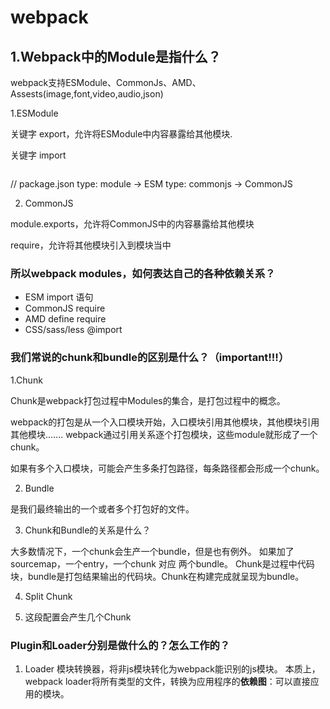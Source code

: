  # webpack

 ## 1.Webpack中的Module是指什么？

 webpack支持ESModule、CommonJs、AMD、Assests(image,font,video,audio,json)

 1.ESModule

 关键字 export，允许将ESModule中内容暴露给其他模块.
 
 关键字 import

 ```js
 ```

 // package.json
 type: module -> ESM
 type: commonjs -> CommonJS

 2. CommonJS

 module.exports，允许将CommonJS中的内容暴露给其他模块

 require，允许将其他模块引入到模块当中


### 所以webpack modules，如何表达自己的各种依赖关系？

* ESM import 语句
* CommonJS require
* AMD define require
* CSS/sass/less @import

### 我们常说的chunk和bundle的区别是什么？（important!!!）

1.Chunk

Chunk是webpack打包过程中Modules的集合，是打包过程中的概念。

webpack的打包是从一个入口模块开始，入口模块引用其他模块，其他模块引用其他模块.......
webpack通过引用关系逐个打包模块，这些module就形成了一个chunk。

如果有多个入口模块，可能会产生多条打包路径，每条路径都会形成一个chunk。

2. Bundle

是我们最终输出的一个或者多个打包好的文件。

3. Chunk和Bundle的关系是什么？

大多数情况下，一个chunk会生产一个bundle，但是也有例外。
如果加了sourcemap，一个entry，一个chunk 对应 两个bundle。
Chunk是过程中代码块，bundle是打包结果输出的代码块。Chunk在构建完成就呈现为bundle。

4. Split Chunk

5. 这段配置会产生几个Chunk

### Plugin和Loader分别是做什么的？怎么工作的？
1. Loader
模块转换器，将非js模块转化为webpack能识别的js模块。
本质上，webpack loader将所有类型的文件，转换为应用程序的**依赖图**：可以直接应用的模块。